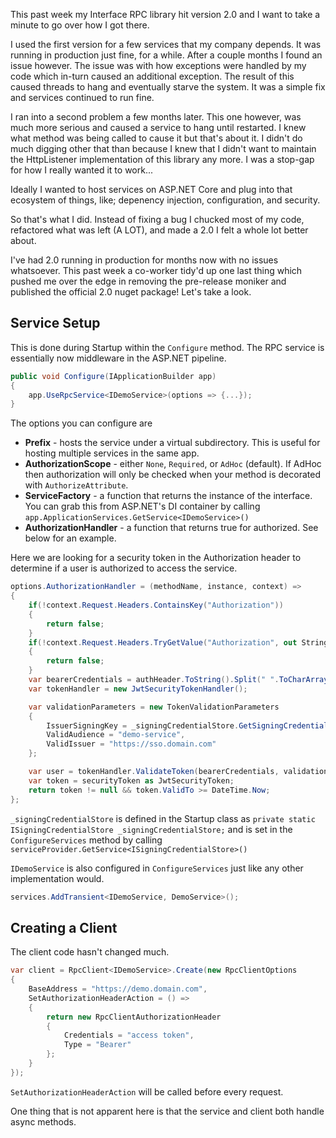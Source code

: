 [//]: # (InterfaceRpc 2.0)

This past week my Interface RPC library hit version 2.0 and I want to take a minute to go over how I got there.

I used the first version for a few services that my company depends.  It was running in production just fine, for a while. After a couple months I found an issue however. The issue was with how exceptions were handled by my code which in-turn caused an additional exception. The result of this caused threads to hang and eventually starve the system. It was a simple fix and services continued to run fine.

I ran into a second problem a few months later. This one however, was much more serious and caused a service to hang until restarted. I knew what method was being called to cause it but that's about it. I didn't do much digging other that than because I knew that I didn't want to maintain the HttpListener implementation of this library any more. I was a stop-gap for how I really wanted it to work...

Ideally I wanted to host services on ASP.NET Core and plug into that ecosystem of things, like; depenency injection, configuration, and security.

So that's what I did. Instead of fixing a bug I chucked most of my code, refactored what was left (A LOT), and made a 2.0 I felt a whole lot better about.

I've had 2.0 running in production for months now with no issues whatsoever. This past week a co-worker tidy'd up one last thing which pushed me over the edge in removing the pre-release moniker and published the official 2.0 nuget package! Let's take a look.

## Service Setup ##

This is done during Startup within the `Configure` method. The RPC service is essentially now middleware in the ASP.NET pipeline.

```cs
public void Configure(IApplicationBuilder app)
{
    app.UseRpcService<IDemoService>(options => {...});
}
```

The options you can configure are

- **Prefix** - hosts the service under a virtual subdirectory. This is useful for hosting multiple services in the same app.
- **AuthorizationScope** - either `None`, `Required`, or `AdHoc` (default). If AdHoc then authorization will only be checked when your method is decorated with `AuthorizeAttribute`.
- **ServiceFactory** - a function that returns the instance of the interface. You can grab this from ASP.NET's DI container by calling `app.ApplicationServices.GetService<IDemoService>()`
- **AuthorizationHandler** - a function that returns true for authorized. See below for an example.

Here we are looking for a security token in the Authorization header to determine if a user is authorized to access the service.

```cs
options.AuthorizationHandler = (methodName, instance, context) =>
{
    if(!context.Request.Headers.ContainsKey("Authorization"))
    {
        return false;
    }
    if(!context.Request.Headers.TryGetValue("Authorization", out StringValues authHeader))
    {
        return false;
    }
    var bearerCredentials = authHeader.ToString().Split(" ".ToCharArray(), StringSplitOptions.RemoveEmptyEntries)[1];
    var tokenHandler = new JwtSecurityTokenHandler();

    var validationParameters = new TokenValidationParameters
    {
        IssuerSigningKey = _signingCredentialStore.GetSigningCredentialsAsync().GetAwaiter().GetResult().Key,
        ValidAudience = "demo-service",
        ValidIssuer = "https://sso.domain.com"
    };

    var user = tokenHandler.ValidateToken(bearerCredentials, validationParameters, out SecurityToken securityToken);
    var token = securityToken as JwtSecurityToken;
    return token != null && token.ValidTo >= DateTime.Now;
};
```

`_signingCredentialStore` is defined in the Startup class as `private static ISigningCredentialStore _signingCredentialStore;` and is set in the `ConfigureServices` method by calling `serviceProvider.GetService<ISigningCredentialStore>()`

`IDemoService` is also configured in `ConfigureServices` just like any other implementation would.

```cs
services.AddTransient<IDemoService, DemoService>();
```
## Creating a Client ##

The client code hasn't changed much.

```cs
var client = RpcClient<IDemoService>.Create(new RpcClientOptions
{
    BaseAddress = "https://demo.domain.com",
    SetAuthorizationHeaderAction = () =>
    {
        return new RpcClientAuthorizationHeader
        {
            Credentials = "access token",
            Type = "Bearer"
        };
    }
});
```

`SetAuthorizationHeaderAction` will be called before every request.

One thing that is not apparent here is that the service and client both handle async methods.
